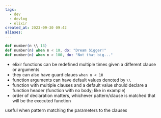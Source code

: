 ```yaml
---
tags:
  - dev
  - devlog
  - elixir
created_at: 2023-09-30 09:42
aliases:
---
```

```elixir
def number(n \\ 13)
def number(n) when n < 10, do: "Dream bigger!"
def number(n) when n > 100, do: "Not that big..."
```

- elixir functions can be redefined multiple times given a different clause or arguments
- they can also have guard claues `when n < 10`
- function arguments can have default values denoted by `\\`
- function with multiple clauses and a default value should declare a function header (function with no body; like in example)
- order of declaration matters, whichever pattern/clause is matched that will be the executed function

useful when pattern matching the parameters to the clauses
